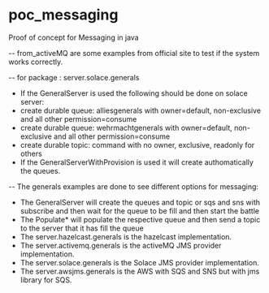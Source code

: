 # poc_messaging
Proof of concept for Messaging in java


-- from_activeMQ are some examples from official site to test if the system works correctly.

-- for package : server.solace.generals
  * If the GeneralServer is used the following should be done on solace server:
  * create durable queue: alliesgenerals with owner=default, non-exclusive and all other permission=consume
  * create durable queue: wehrmachtgenerals with owner=default, non-exclusive and all other permission=consume
  * create durable topic: command with no owner, exclusive, readonly for others
  * If the GeneralServerWithProvision is used it will create authomatically the queues.
  
 -- The generals examples are done to see different options for messaging:
 * The GeneralServer will create the queues and topic or sqs and sns with subscribe and then wait for the queue to be fill and then start the battle
 * The Populate* will populate the respective queue and then send a topic to the server that it has fill the queue   
 * The server.hazelcast.generals is the hazelcast implementation.
 * The server.activemq.generals is the activeMQ JMS provider implementation.
 * The server.solace.generals is the Solace JMS provider implementation.
 * The server.awsjms.generals is the AWS with SQS and SNS but with jms library for SQS.